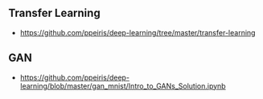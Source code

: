 ## Transfer Learning
- https://github.com/ppeiris/deep-learning/tree/master/transfer-learning

## GAN 
- https://github.com/ppeiris/deep-learning/blob/master/gan_mnist/Intro_to_GANs_Solution.ipynb
